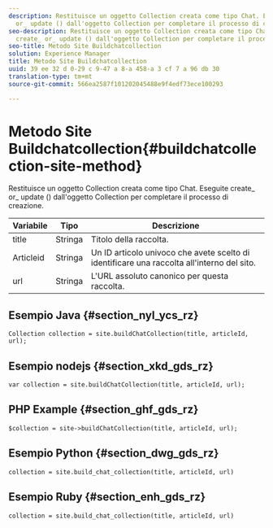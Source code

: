 ```yaml
---
description: Restituisce un oggetto Collection creata come tipo Chat. Eseguite create_
  or_ update () dall'oggetto Collection per completare il processo di creazione.
seo-description: Restituisce un oggetto Collection creata come tipo Chat. Eseguite
  create_ or_ update () dall'oggetto Collection per completare il processo di creazione.
seo-title: Metodo Site Buildchatcollection
solution: Experience Manager
title: Metodo Site Buildchatcollection
uuid: 39 ee 32 d 0-29 c 9-47 a 8-a 458-a 3 cf 7 a 96 db 30
translation-type: tm+mt
source-git-commit: 566ea2587f101202045488e9f4edf73ece100293

---
```



# Metodo Site Buildchatcollection{#buildchatcollection-site-method}

Restituisce un oggetto Collection creata come tipo Chat. Eseguite create_ or_ update () dall'oggetto Collection per completare il processo di creazione.

| Variabile | Tipo | Descrizione |
|--- |--- |--- |
| title | Stringa | Titolo della raccolta. |
| Articleid | Stringa | Un ID articolo univoco che avete scelto di identificare una raccolta all'interno del sito. |
| url | Stringa | L'URL assoluto canonico per questa raccolta. |

## Esempio Java {#section_nyl_ycs_rz}

```
Collection collection = site.buildChatCollection(title, articleId, url); 
```

## Esempio nodejs {#section_xkd_gds_rz}

```
var collection = site.buildChatCollection(title, articleId, url); 
```

## PHP Example {#section_ghf_gds_rz}

```
$collection = site->buildChatCollection(title, articleId, url); 
```

## Esempio Python {#section_dwg_gds_rz}

```
collection = site.build_chat_collection(title, articleId, url) 
```

## Esempio Ruby {#section_enh_gds_rz}

```
collection = site.build_chat_collection(title, articleId, url)
```
